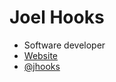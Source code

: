 # Joel Hooks

- Software developer
- [Website](https://joelhooks.com/)
- [@jhooks](https://twitter.com/jhooks)